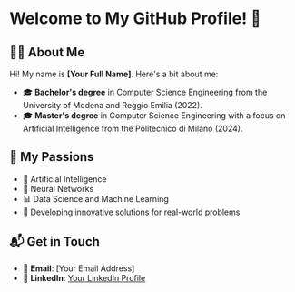 # Welcome to My GitHub Profile! 👋

## 👨‍💻 About Me

Hi! My name is **[Your Full Name]**. Here's a bit about me:  
- 🎓 **Bachelor's degree** in Computer Science Engineering from the University of Modena and Reggio Emilia (2022).  
- 🎓 **Master's degree** in Computer Science Engineering with a focus on Artificial Intelligence from the Politecnico di Milano (2024).  

## 🌟 My Passions

- 🤖 Artificial Intelligence  
- 🧠 Neural Networks  
- 📊 Data Science and Machine Learning  
- 🚀 Developing innovative solutions for real-world problems  

## 📬 Get in Touch

- 📧 **Email**: [Your Email Address]  
- 🔗 **LinkedIn**: [Your LinkedIn Profile](#)  
